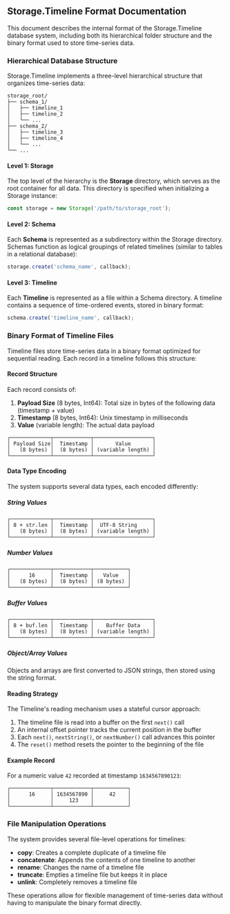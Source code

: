 ## Storage.Timeline Format Documentation

This document describes the internal format of the Storage.Timeline database system, including both its hierarchical folder structure and the binary format used to store time-series data.

### Hierarchical Database Structure

Storage.Timeline implements a three-level hierarchical structure that organizes time-series data:

```
storage_root/
├── schema_1/
│   ├── timeline_1
│   ├── timeline_2
│   └── ...
├── schema_2/
│   ├── timeline_3
│   ├── timeline_4
│   └── ...
└── ...
```

#### Level 1: Storage

The top level of the hierarchy is the **Storage** directory, which serves as the root container for all data. This directory is specified when initializing a Storage instance:

```javascript
const storage = new Storage('/path/to/storage_root');
```

#### Level 2: Schema

Each **Schema** is represented as a subdirectory within the Storage directory. Schemas function as logical groupings of related timelines (similar to tables in a relational database):

```javascript
storage.create('schema_name', callback);
```

#### Level 3: Timeline

Each **Timeline** is represented as a file within a Schema directory. A timeline contains a sequence of time-ordered events, stored in binary format:

```javascript
schema.create('timeline_name', callback);
```

### Binary Format of Timeline Files

Timeline files store time-series data in a binary format optimized for sequential reading. Each record in a timeline follows this structure:

#### Record Structure

Each record consists of:

1. **Payload Size** (8 bytes, Int64): Total size in bytes of the following data (timestamp + value)
2. **Timestamp** (8 bytes, Int64): Unix timestamp in milliseconds
3. **Value** (variable length): The actual data payload

```
┌─────────────┬────────────┬───────────────────┐
│ Payload Size│  Timestamp │       Value       │
│   (8 bytes) │  (8 bytes) │ (variable length) │
└─────────────┴────────────┴───────────────────┘
```

#### Data Type Encoding

The system supports several data types, each encoded differently:

##### String Values
```
┌─────────────┬────────────┬───────────────────┐
│ 8 + str.len │  Timestamp │  UTF-8 String     │
│   (8 bytes) │  (8 bytes) │ (variable length) │
└─────────────┴────────────┴───────────────────┘
```

##### Number Values
```
┌─────────────┬────────────┬───────────┐
│      16     │  Timestamp │   Value   │
│   (8 bytes) │  (8 bytes) │ (8 bytes) │
└─────────────┴────────────┴───────────┘
```

##### Buffer Values
```
┌─────────────┬────────────┬───────────────────┐
│ 8 + buf.len │  Timestamp │    Buffer Data    │
│   (8 bytes) │  (8 bytes) │ (variable length) │
└─────────────┴────────────┴───────────────────┘
```

##### Object/Array Values
Objects and arrays are first converted to JSON strings, then stored using the string format.

#### Reading Strategy

The Timeline's reading mechanism uses a stateful cursor approach:

1. The timeline file is read into a buffer on the first `next()` call
2. An internal offset pointer tracks the current position in the buffer
3. Each `next()`, `nextString()`, or `nextNumber()` call advances this pointer
4. The `reset()` method resets the pointer to the beginning of the file

#### Example Record

For a numeric value `42` recorded at timestamp `1634567890123`:

```
┌─────────────┬────────────┬───────────┐
│      16     │ 1634567890 │     42    │
│             │     123    │           │
└─────────────┴────────────┴───────────┘
```

### File Manipulation Operations

The system provides several file-level operations for timelines:

- **copy**: Creates a complete duplicate of a timeline file
- **concatenate**: Appends the contents of one timeline to another
- **rename**: Changes the name of a timeline file
- **truncate**: Empties a timeline file but keeps it in place
- **unlink**: Completely removes a timeline file

These operations allow for flexible management of time-series data without having to manipulate the binary format directly.

